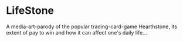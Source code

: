 # LifeStone
A media-art-parody of the popular trading-card-game Hearthstone, its extent of pay to win and how it can affect one's daily life...
